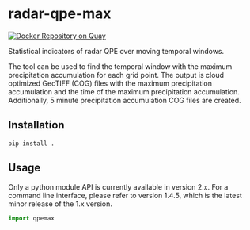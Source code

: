 # radar-qpe-max
[![Docker Repository on Quay](https://quay.io/repository/fmi/sademaksit/status "Docker Repository on Quay")](https://quay.io/repository/fmi/sademaksit)

Statistical indicators of radar QPE over moving temporal windows.

The tool can be used to find the temporal window with the maximum precipitation accumulation for each grid point.
The output is cloud optimized GeoTIFF (COG) files with the maximum precipitation accumulation and the time of the maximum precipitation accumulation.
Additionally, 5 minute precipitation accumulation COG files are created.

## Installation

```shell
pip install .
```

## Usage
Only a python module API is currently available in version 2.x. For a command line interface, please refer to version 1.4.5, which is the latest minor release of the 1.x version.

```python
import qpemax
```
